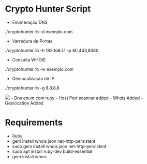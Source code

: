 # Crypto Hunter Script



- Enumeração DNS
  
./cryptohunter.rb -d exemplo.com

- Varredura de Portas

./cryptohunter.rb -h 192.168.1.1 -p 80,443,8080

- Consulta WHOIS
  
./cryptohunter.rb -w exemplo.com

- Geolocalização de IP
  
./cryptohunter.rb -g 8.8.8.8



<img src="https://media.discordapp.net/attachments/1433874664706539601/1433876177570889851/Screenshot_2025-10-31_at_07.50.11.png?ex=690648c0&is=6904f740&hm=51dba902c9d21f605f94d4523fa9ef0cd88bcac0edaf2d99bfc1ca2067e3ba96&=&format=webp&quality=lossless&width=1354&height=704" img>
- Dns enum com ruby
- Host Port scanner added
- Whois Added
- Geolocation Added
 
# Requirements 
- Ruby
- gem install whois json net-http-persistent
- sudo gem install whois json net-http-persistent
- sudo apt install ruby-dev build-essential
- gem install whois
